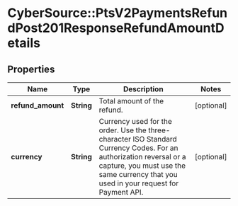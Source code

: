 # CyberSource::PtsV2PaymentsRefundPost201ResponseRefundAmountDetails

## Properties
Name | Type | Description | Notes
------------ | ------------- | ------------- | -------------
**refund_amount** | **String** | Total amount of the refund. | [optional] 
**currency** | **String** | Currency used for the order. Use the three-character ISO Standard Currency Codes.  For an authorization reversal or a capture, you must use the same currency that you used in your request for Payment API.  | [optional] 


